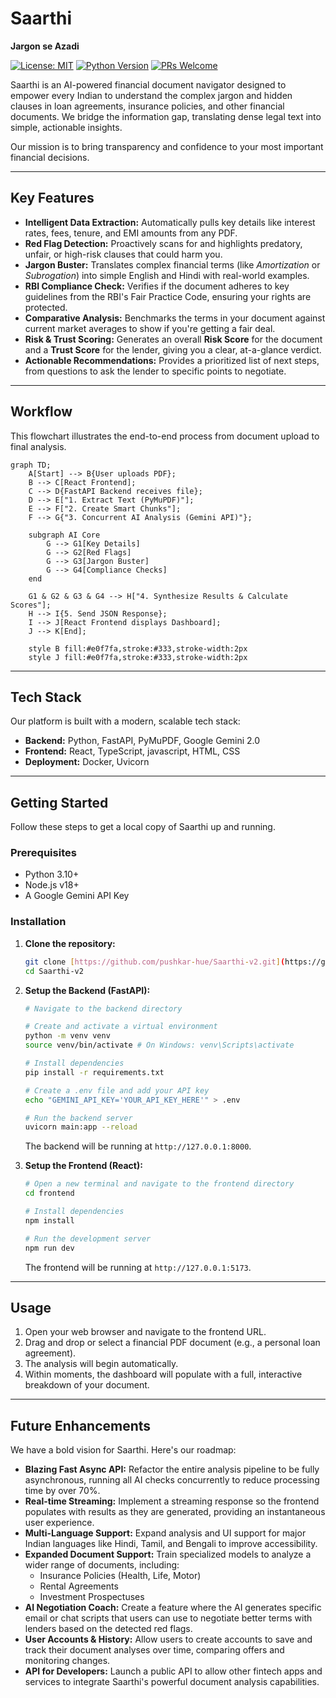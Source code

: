 # Saarthi

**Jargon se Azadi**

[![License: MIT](https://img.shields.io/badge/License-MIT-yellow.svg)](https://opensource.org/licenses/MIT) [![Python Version](https://img.shields.io/badge/python-3.10+-blue.svg)](https://www.python.org/) [![PRs Welcome](https://img.shields.io/badge/PRs-welcome-brightgreen.svg)](CONTRIBUTING.md)

Saarthi is an AI-powered financial document navigator designed to empower every Indian to understand the complex jargon and hidden clauses in loan agreements, insurance policies, and other financial documents. We bridge the information gap, translating dense legal text into simple, actionable insights.

Our mission is to bring transparency and confidence to your most important financial decisions.



---

## Key Features

* **Intelligent Data Extraction:** Automatically pulls key details like interest rates, fees, tenure, and EMI amounts from any PDF.
* **Red Flag Detection:** Proactively scans for and highlights predatory, unfair, or high-risk clauses that could harm you.
* **Jargon Buster:** Translates complex financial terms (like *Amortization* or *Subrogation*) into simple English and Hindi with real-world examples.
* **RBI Compliance Check:** Verifies if the document adheres to key guidelines from the RBI's Fair Practice Code, ensuring your rights are protected.
* **Comparative Analysis:** Benchmarks the terms in your document against current market averages to show if you're getting a fair deal.
* **Risk & Trust Scoring:** Generates an overall **Risk Score** for the document and a **Trust Score** for the lender, giving you a clear, at-a-glance verdict.
* **Actionable Recommendations:** Provides a prioritized list of next steps, from questions to ask the lender to specific points to negotiate.

---

## Workflow

This flowchart illustrates the end-to-end process from document upload to final analysis.

```mermaid
graph TD;
    A[Start] --> B{User uploads PDF};
    B --> C[React Frontend];
    C --> D{FastAPI Backend receives file};
    D --> E["1. Extract Text (PyMuPDF)"];
    E --> F["2. Create Smart Chunks"];
    F --> G{"3. Concurrent AI Analysis (Gemini API)"};
    
    subgraph AI Core
        G --> G1[Key Details]
        G --> G2[Red Flags]
        G --> G3[Jargon Buster]
        G --> G4[Compliance Checks]
    end

    G1 & G2 & G3 & G4 --> H["4. Synthesize Results & Calculate Scores"];
    H --> I{5. Send JSON Response};
    I --> J[React Frontend displays Dashboard];
    J --> K[End];

    style B fill:#e0f7fa,stroke:#333,stroke-width:2px
    style J fill:#e0f7fa,stroke:#333,stroke-width:2px
```
-----

## Tech Stack

Our platform is built with a modern, scalable tech stack:

  * **Backend:** Python, FastAPI, PyMuPDF, Google Gemini 2.0
  * **Frontend:** React, TypeScript, javascript, HTML, CSS
  * **Deployment:** Docker, Uvicorn

-----

## Getting Started

Follow these steps to get a local copy of Saarthi up and running.

### Prerequisites

  * Python 3.10+
  * Node.js v18+
  * A Google Gemini API Key

### Installation

1.  **Clone the repository:**

    ```bash
    git clone [https://github.com/pushkar-hue/Saarthi-v2.git](https://github.com/pushkar-hue/Saarthi-v2.git)
    cd Saarthi-v2
    ```

2.  **Setup the Backend (FastAPI):**

    ```bash
    # Navigate to the backend directory

    # Create and activate a virtual environment
    python -m venv venv
    source venv/bin/activate # On Windows: venv\Scripts\activate

    # Install dependencies
    pip install -r requirements.txt

    # Create a .env file and add your API key
    echo "GEMINI_API_KEY='YOUR_API_KEY_HERE'" > .env

    # Run the backend server
    uvicorn main:app --reload
    ```

    The backend will be running at `http://127.0.0.1:8000`.

3.  **Setup the Frontend (React):**

    ```bash
    # Open a new terminal and navigate to the frontend directory
    cd frontend

    # Install dependencies
    npm install

    # Run the development server
    npm run dev
    ```

    The frontend will be running at `http://127.0.0.1:5173`.

-----

## Usage

1.  Open your web browser and navigate to the frontend URL.
2.  Drag and drop or select a financial PDF document (e.g., a personal loan agreement).
3.  The analysis will begin automatically.
4.  Within moments, the dashboard will populate with a full, interactive breakdown of your document.

-----

## Future Enhancements

We have a bold vision for Saarthi. Here's our roadmap:

  * **Blazing Fast Async API:** Refactor the entire analysis pipeline to be fully asynchronous, running all AI checks concurrently to reduce processing time by over 70%.
  * **Real-time Streaming:** Implement a streaming response so the frontend populates with results as they are generated, providing an instantaneous user experience.
  * **Multi-Language Support:** Expand analysis and UI support for major Indian languages like Hindi, Tamil, and Bengali to improve accessibility.
  * **Expanded Document Support:** Train specialized models to analyze a wider range of documents, including:
      * Insurance Policies (Health, Life, Motor)
      * Rental Agreements
      * Investment Prospectuses
  * **AI Negotiation Coach:** Create a feature where the AI generates specific email or chat scripts that users can use to negotiate better terms with lenders based on the detected red flags.
  * **User Accounts & History:** Allow users to create accounts to save and track their document analyses over time, comparing offers and monitoring changes.
  * **API for Developers:** Launch a public API to allow other fintech apps and services to integrate Saarthi's powerful document analysis capabilities.
